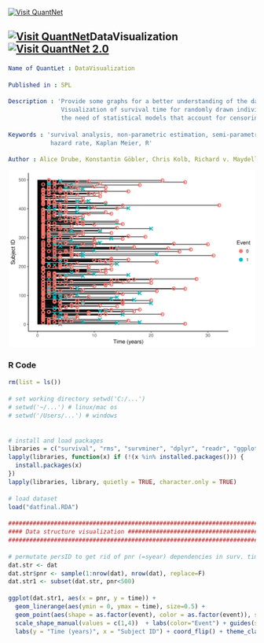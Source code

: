 
[<img src="https://github.com/QuantLet/Styleguide-and-FAQ/blob/master/pictures/banner.png" width="888" alt="Visit QuantNet">](http://quantlet.de/)

## [<img src="https://github.com/QuantLet/Styleguide-and-FAQ/blob/master/pictures/qloqo.png" alt="Visit QuantNet">](http://quantlet.de/)**DataVisualization** [<img src="https://github.com/QuantLet/Styleguide-and-FAQ/blob/master/pictures/QN2.png" width="60" alt="Visit QuantNet 2.0">](http://quantlet.de/)

```YAML
Name of QuantLet : DataVisualization

Published in : SPL

Description : 'Provide some graphs for a better understanding of the data.
               Visualization of survival time for randomly drawn individuals - support 
               the need of statistical models that account for censoring '
	      
Keywords : 'survival analysis, non-parametric estimation, semi-parametric estimation, 
            hazard rate, Kaplan Meier, R'

Author : Alice Drube, Konstantin Göbler, Chris Kolb, Richard v. Maydell
```
![Picture1](datavis.png)

### R Code
```R
rm(list = ls())

# set working directory setwd('C:/...') 
# setwd('~/...') # linux/mac os
# setwd('/Users/...') # windows


# install and load packages
libraries = c("survival", "rms", "survminer", "dplyr", "readr", "ggplot2")
lapply(libraries, function(x) if (!(x %in% installed.packages())) {
  install.packages(x)
})
lapply(libraries, library, quietly = TRUE, character.only = TRUE)

# load dataset
load("datfinal.RDA")

##################################################################################
#### Data structure visualization ################################################
##################################################################################

# permutate persID to get rid of pnr (=syear) dependencies in surv. time
dat.str <- dat
dat.str$pnr <- sample(1:nrow(dat), nrow(dat), replace=F)
dat.str1 <- subset(dat.str, pnr<500)

ggplot(dat.str1, aes(x = pnr, y = time)) +
  geom_linerange(aes(ymin = 0, ymax = time), size=0.5) +
  geom_point(aes(shape = as.factor(event), color = as.factor(event)), stroke = 1.3, cex = 2) +
  scale_shape_manual(values = c(1,4))  + labs(color="Event") + guides(shape=F) +
  labs(y = "Time (years)", x = "Subject ID") + coord_flip() + theme_classic()

```
